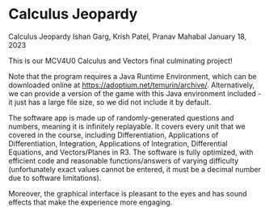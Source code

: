 # Calculus Jeopardy
Calculus Jeopardy
Ishan Garg, Krish Patel, Pranav Mahabal
January 18, 2023

This is our MCV4U0 Calculus and Vectors final culminating project!

Note that the program requires a Java Runtime Environment, which can be downloaded online at https://adoptium.net/temurin/archive/. Alternatively, we can provide a version of the game with this Java environment included - it just has a large file size, so we did not include it by default.

The software app is made up of randomly-generated questions and numbers, meaning it is infinitely replayable. It covers every unit that we covered in the course, including Differentiation, Applications of Differentiation, Integration, Applications of Integration, Differential Equations, and Vectors/Planes in R3. The software is fully optimized, with efficient code and reasonable functions/answers of varying difficulty (unfortunately exact values cannot be entered, it must be a decimal number due to software limitations).

Moreover, the graphical interface is pleasant to the eyes and has sound effects that make the experience more engaging.
